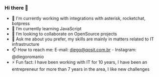 ### Hi there 👋

- 🔭 I'm currently working with integrations with asterisk, rocketchat, botpress
- 🌱 I’m currently learning JavaScript
- 👯 I’m looking to collaborate on OpenSource projects
- 💬 Ask me about you prefer, my skills are mainly in matters related to IT infrastructure
- 📫 How to reach me: E-mail: diego@qosit.com.br - Instagram: @diegoromanio
- ⚡ Fun fact: I have been working with IT for 10 years, I have been an entrepreneur for more than 7 years in the area, I like new challenges


<!--
**diegoromal/diegoromal** is a ✨ _special_ ✨ repository because its `README.md` (this file) appears on your GitHub profile.

Here are some ideas to get you started:

- 🔭 I’m currently working on learning JavaScript
- 🌱 I’m currently learning ...
- 👯 I’m looking to collaborate on ...
- 🤔 I’m looking for help with ...
- 💬 Ask me about ...
- 📫 How to reach me: ...
- 😄 Pronouns: ...
- ⚡ Fun fact: ...
-->
